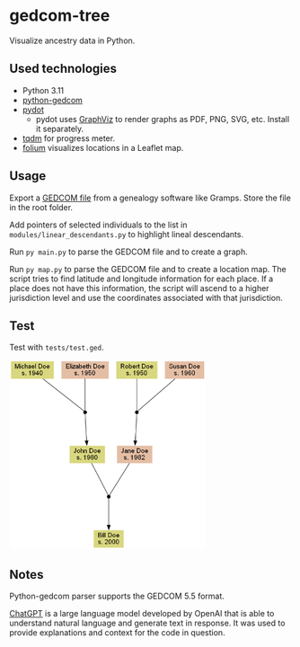 # **gedcom-tree**

Visualize ancestry data in Python.

## **Used technologies**

- Python 3.11
- [python-gedcom](https://pypi.org/project/python-gedcom/)
- [pydot](https://pypi.org/project/pydot/)
    - pydot uses [GraphViz](https://graphviz.org/) to render graphs as PDF, PNG, SVG, etc. Install it separately.
- [tqdm](https://github.com/tqdm/tqdm) for progress meter.
- [folium](https://github.com/python-visualization/folium) visualizes locations in a Leaflet map.

## **Usage**

Export a [GEDCOM file](https://en.wikipedia.org/wiki/GEDCOM) from a genealogy software like Gramps. Store the file in the root folder.

Add pointers of selected individuals to the list in `modules/linear_descendants.py` to highlight lineal descendants.

Run `py main.py` to parse the GEDCOM file and to create a graph.

Run `py map.py` to parse the GEDCOM file and to create a location map. The script tries to find latitude and longitude information for each place. If a place does not have this information, the script will ascend to a higher jurisdiction level and use the coordinates associated with that jurisdiction.

## **Test**

Test with `tests/test.ged`.

<img
  alt="Tree of a test family"
  src="tests/test.png"
  width="350px"
/>

## **Notes**

Python-gedcom parser supports the GEDCOM 5.5 format.

[ChatGPT](https://openai.com/blog/chatgpt/) is a large language model developed by OpenAI that is able to understand natural language and generate text in response. It was used to provide explanations and context for the code in question.